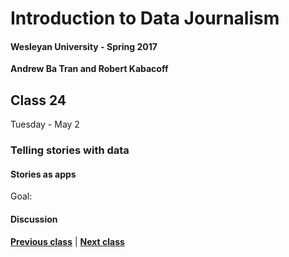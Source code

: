 # Introduction to Data Journalism
  
#### Wesleyan University - Spring 2017
  
**Andrew Ba Tran and Robert Kabacoff**
  
## Class 24
Tuesday - May 2
                             
### Telling stories with data
                             
#### Stories as apps
                             
Goal: 
                             
#### Discussion

                   
**[Previous class](class23.md)** | **[Next class](class25.md)**
